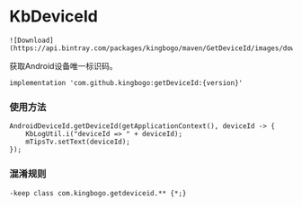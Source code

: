 # KbDeviceId

	![Download](https://api.bintray.com/packages/kingbogo/maven/GetDeviceId/images/download.svg)

获取Android设备唯一标识码。

```
implementation 'com.github.kingbogo:getDeviceId:{version}'
```

### 使用方法
```
AndroidDeviceId.getDeviceId(getApplicationContext(), deviceId -> {
	KbLogUtil.i("deviceId => " + deviceId);
	mTipsTv.setText(deviceId);
});
```

### 混淆规则
```
-keep class com.kingbogo.getdeviceid.** {*;}
```

